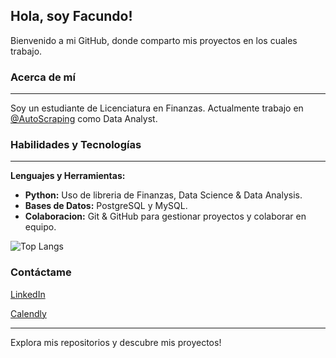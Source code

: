 ## Hola, soy Facundo!

Bienvenido a mi GitHub, donde comparto mis proyectos en los cuales trabajo. 

### Acerca de mí
---
Soy un estudiante de Licenciatura en Finanzas. Actualmente trabajo en [@AutoScraping](https://github.com/AutoScraping) como Data Analyst.

### Habilidades y Tecnologías
---
**Lenguajes y Herramientas:**
- **Python:** Uso de libreria de Finanzas, Data Science & Data Analysis.
- **Bases de Datos:** PostgreSQL y MySQL.
- **Colaboracion:** Git & GitHub para gestionar proyectos y colaborar en equipo.

![Top Langs](https://github-readme-stats.vercel.app/api/top-langs/?username=faculb271&theme=white)

### Contáctame
[LinkedIn](https://www.linkedin.com/in/facundolotobattan/)

[Calendly](https://calendly.com/facundolotobattan)

---

Explora mis repositorios y descubre mis proyectos!

